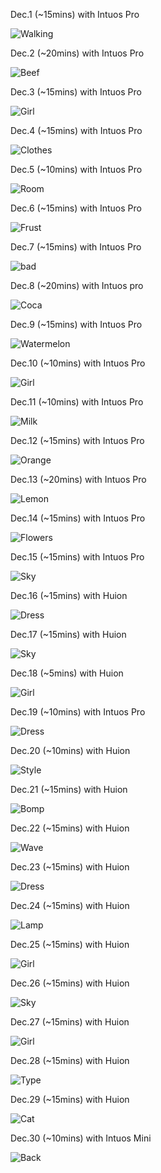 Dec.1 (~15mins) with Intuos Pro

![Walking](1.jpg)

Dec.2 (~20mins) with Intuos Pro

![Beef](2.jpg)

Dec.3 (~15mins) with Intuos Pro

![Girl](3.jpg)

Dec.4 (~15mins) with Intuos Pro

![Clothes](4.jpg)

Dec.5 (~10mins) with Intuos Pro

![Room](5.jpg)

Dec.6 (~15mins) with Intuos Pro

![Frust](6.jpg)

Dec.7 (~15mins) with Intuos Pro

![bad](7.jpg)

Dec.8 (~20mins) with Intuos pro

![Coca](8.jpg)

Dec.9 (~15mins) with Intuos Pro

![Watermelon](9.jpg)

Dec.10 (~10mins) with Intuos Pro

![Girl](10.jpg)

Dec.11 (~10mins) with Intuos Pro

![Milk](11.jpg)

Dec.12 (~15mins) with Intuos Pro

![Orange](12.jpg)

Dec.13 (~20mins) with Intuos Pro

![Lemon](13.jpg)

Dec.14 (~15mins) with Intuos Pro

![Flowers](14.jpg)

Dec.15 (~15mins) with Intuos Pro

![Sky](15.jpg)

Dec.16 (~15mins) with Huion

![Dress](16.jpg)

Dec.17 (~15mins) with Huion

![Sky](17.jpg)

Dec.18 (~5mins) with Huion

![Girl](18.jpg)

Dec.19 (~10mins) with Intuos Pro

![Dress](19.jpg)

Dec.20 (~10mins) with Huion

![Style](20.jpg)

Dec.21 (~15mins) with Huion

![Bomp](21.jpg)

Dec.22 (~15mins) with Huion

![Wave](22.jpg)

Dec.23 (~15mins) with Huion

![Dress](23.jpg)

Dec.24 (~15mins) with Huion

![Lamp](24.jpg)

Dec.25 (~15mins) with Huion

![Girl](25.jpg)

Dec.26 (~15mins) with Huion

![Sky](26.jpg)

Dec.27 (~15mins) with Huion

![Girl](27.jpg)

Dec.28 (~15mins) with Huion

![Type](28.jpg)

Dec.29 (~15mins) with Huion

![Cat](29.jpg)

Dec.30 (~10mins) with Intuos Mini

![Back](30.jpg)

